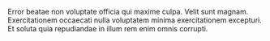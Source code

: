 Error beatae non voluptate officia qui maxime culpa. Velit sunt magnam. Exercitationem occaecati nulla voluptatem minima exercitationem excepturi. Et soluta quia repudiandae in illum rem enim omnis corrupti.